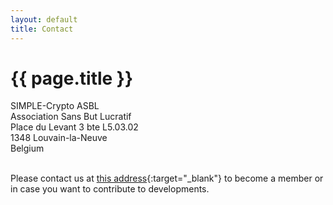 ```yaml
---
layout: default
title: Contact
---
```

# {{ page.title }}

SIMPLE-Crypto ASBL<br>
Association Sans But Lucratif<br>
Place du Levant 3 bte L5.03.02<br>
1348 Louvain-la-Neuve<br>
Belgium<br><br>

Please contact us at [this address](email.png){:target="_blank"} to become a 
member or in case you want to contribute to developments.
